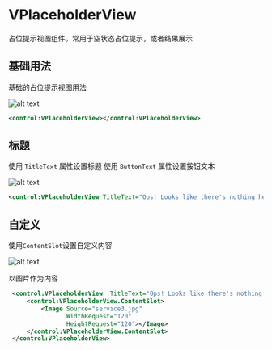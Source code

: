 
# VPlaceholderView

占位提示视图组件。常用于空状态占位提示，或者结果展示


## 基础用法


基础的占位提示视图用法


![alt text](assets/recording-19.gif)

```xml
<control:VPlaceholderView></control:VPlaceholderView>
```


## 标题

使用 `TitleText` 属性设置标题
使用 `ButtonText` 属性设置按钮文本


![alt text](assets/image-74.png)

```xml
<control:VPlaceholderView TitleText="Ops! Looks like there's nothing here yet. " ButtonText="Got it!"></control:VPlaceholderView>
```




## 自定义

使用`ContentSlot`设置自定义内容

![alt text](assets/image-75.png)

以图片作为内容

```xml
 <control:VPlaceholderView  TitleText="Ops! Looks like there's nothing here yet. ">
     <control:VPlaceholderView.ContentSlot>
         <Image Source="service3.jpg"
                WidthRequest="120"
                HeightRequest="120"></Image>
     </control:VPlaceholderView.ContentSlot>                
 </control:VPlaceholderView>

```


